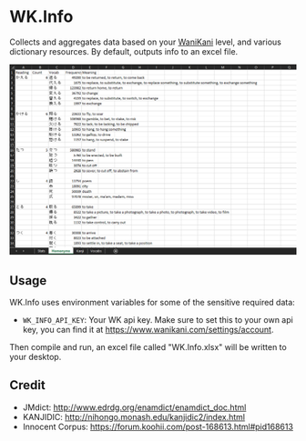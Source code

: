 # WK.Info

Collects and aggregates data based on your [WaniKani](https://www.wanikani.com) level, and various dictionary resources. By default, outputs info to an excel file.

![1](images/1.png)

## Usage

WK.Info uses environment variables for some of the sensitive required data:

- `WK_INFO_API_KEY`: Your WK api key. Make sure to set this to your own api key, you can find it at https://www.wanikani.com/settings/account.

Then compile and run, an excel file called "WK.Info.xlsx" will be written to your desktop.

## Credit

- JMdict: http://www.edrdg.org/enamdict/enamdict_doc.html
- KANJIDIC: http://nihongo.monash.edu/kanjidic2/index.html
- Innocent Corpus: https://forum.koohii.com/post-168613.html#pid168613
